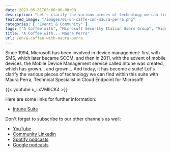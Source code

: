 ```yaml
---
date: 2023-05-31T05:00:00-00:00
description: "Let's clarify the various pieces of technology we can find within the new Intune suite with Maura Perra, Technical Specialist in Cloud Endpoint for Microsoft!"
featured_image: "/images/01-un-caffe-con-maura-perra.png"
categories: [ "Eventi & Community" ]
tags: ["A Coffee with", "Microsoft Security Italian Users Group", "Video"]
title: "A Coffee with... Maura Perra"
url: /en/a-coffee-with-maura-perra
---
```

Since 1994, Microsoft has been involved in device management: first with SMS, which later became SCCM, and then in 2011, with the advent of mobile devices, the Mobile Device Management service called Intune was created, which has grown... and grown... And today, it has become a suite!
Let's clarify the various pieces of technology we can find within this suite with Maura Perra, Technical Specialist in Cloud Endpoint for Microsoft!

{{< youtube u_LsVMIICK4 >}}

Here are some links for further information:
- [Intune Suite](https://techcommunity.microsoft.com/t5/intune-customer-success/introducing-the-new-microsoft-intune-suite/ba-p/3755574)


Don't forget to subscribe to our other channels as well:
- [YouTube](https://www.youtube.com/@microsoftsecurityitalianus7402 )
- [Community Linkedin](https://www.linkedin.com/groups/9051256/)
- [Spotify podcasts](https://open.spotify.com/show/6DYut6ML56sjtLJB6YGI7i)
- [Google podcasts](https://podcasts.google.com/feed/aHR0cHM6Ly9hbmNob3IuZm0vcy83ZjFhMjQ3NC9wb2RjYXN0L3Jzcw?sa=X&ved=2ahUKEwjRsPbfnOP1AhW2yLsIHRYcDwkQ9sEGegQIARAC)